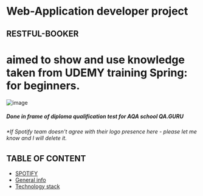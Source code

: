 # Web-Application developer project
## RESTFUL-BOOKER
# aimed to show and use knowledge taken from UDEMY training Spring: for beginners.
![image](https://github.com/xt4k/spring.web_mvc_rest_security.restful_booker/assets/38681283/a8d39cd0-8e3b-4c5f-be8a-a15194f0db8d)



##### Done in frame of diploma qualification test for AQA school QA.GURU

###### *If Spotify team doesn't agree with their logo presence here - please let me know and I will delete it.

## TABLE OF CONTENT

* [SPOTIFY](#spotify)
* [General info](#general-info)
* [Technology stack](#technology-stack)
